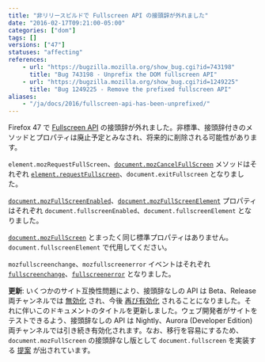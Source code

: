 ```yaml
---
title: "非リリースビルドで Fullscreen API の接頭辞が外れました"
date: "2016-02-17T09:21:00-05:00"
categories: ["dom"]
tags: []
versions: ["47"]
statuses: "affecting"
references:
    - url: "https://bugzilla.mozilla.org/show_bug.cgi?id=743198"
      title: "Bug 743198 - Unprefix the DOM fullscreen API"
    - url: "https://bugzilla.mozilla.org/show_bug.cgi?id=1249225"
      title: "Bug 1249225 - Remove the prefixed fullscreen API"
aliases:
    - "/ja/docs/2016/fullscreen-api-has-been-unprefixed/"
---
```

Firefox 47 で [Fullscreen API](https://developer.mozilla.org/ja/docs/Web/API/Fullscreen_API) の接頭辞が外れました。非標準、接頭辞付きのメソッドとプロパティは廃止予定とみなされ、将来的に削除される可能性があります。

`element.mozRequestFullScreen`、[`document.mozCancelFullScreen`](https://developer.mozilla.org/ja/docs/Web/API/Document/mozCancelFullScreen) メソッドはそれぞれ [`element.requestFullscreen`](https://developer.mozilla.org/ja/docs/Web/API/Element/requestFullScreen)、`document.exitFullscreen` となりました。

[`document.mozFullScreenEnabled`](https://developer.mozilla.org/ja/docs/Web/API/Document/mozFullScreenEnabled)、[`document.mozFullScreenElement`](https://developer.mozilla.org/ja/docs/Web/API/Document/mozFullScreenElement) プロパティはそれぞれ `document.fullscreenEnabled`、`document.fullscreenElement` となりました。

[`document.mozFullScreen`](https://developer.mozilla.org/ja/docs/Web/API/Document/mozFullScreen) とまったく同じ標準プロパティはありません。`document.fullscreenElement` で代用してください。

`mozfullscreenchange`、`mozfullscreenerror` イベントはそれぞれ [`fullscreenchange`](https://developer.mozilla.org/ja/docs/Web/Events/fullscreenchange)、[`fullscreenerror`](https://developer.mozilla.org/ja/docs/Web/Events/fullscreenerror) となりました。

**更新**: いくつかのサイト互換性問題により、接頭辞なしの API は Beta、Release 両チャンネルでは [無効化](https://bugzilla.mozilla.org/show_bug.cgi?id=1268749) され、今後 [再び有効化](https://bugzilla.mozilla.org/show_bug.cgi?id=1269276) されることになりました。それに伴いこのドキュメントのタイトルを更新しました。ウェブ開発者がサイトをテストできるよう、接頭辞なしの API は Nightly、Aurora (Developer Edition) 両チャンネルでは引き続き有効化されます。なお、移行を容易にするため、`document.mozFullScreen` の接頭辞なし版として `document.fullscreen` を実装する [提案](https://bugzilla.mozilla.org/show_bug.cgi?id=1269157) が出されています。
